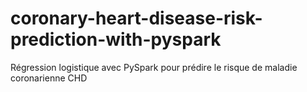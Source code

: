 # coronary-heart-disease-risk-prediction-with-pyspark

Régression logistique avec PySpark pour prédire le risque de maladie coronarienne CHD


